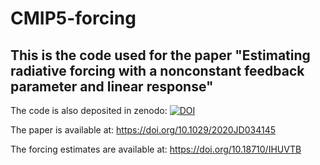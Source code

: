 # CMIP5-forcing

## This is the code used for the paper "Estimating radiative forcing with a nonconstant feedback parameter and linear response"

The code is also deposited in zenodo: <a href="https://zenodo.org/badge/latestdoi/424178898"><img src="https://zenodo.org/badge/424178898.svg" alt="DOI"></a>

The paper is available at: https://doi.org/10.1029/2020JD034145

The forcing estimates are available at: https://doi.org/10.18710/IHUVTB
